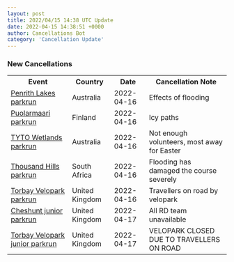 ```yaml
---
layout: post
title: 2022/04/15 14:38 UTC Update
date: 2022-04-15 14:38:51 +0000
author: Cancellations Bot
category: 'Cancellation Update'
---
```


<h3>New Cancellations</h3>
<div class='hscrollable'>
<table style='width: 100%'>
    <tr>
        <th>Event</th>
        <th>Country</th>
        <th>Date</th>
        <th>Cancellation Note</th>
    </tr>
    <tr>
        <td><a href="https://www.parkrun.com.au/penrithlakes">Penrith Lakes parkrun</a></td>
        <td>Australia</td>
        <td>2022-04-16</td>
        <td>Effects of flooding</td>
    </tr>
    <tr>
        <td><a href="https://www.parkrun.fi/puolarmaari">Puolarmaari parkrun</a></td>
        <td>Finland</td>
        <td>2022-04-16</td>
        <td>Icy paths</td>
    </tr>
    <tr>
        <td><a href="https://www.parkrun.com.au/tytowetlands">TYTO Wetlands parkrun</a></td>
        <td>Australia</td>
        <td>2022-04-16</td>
        <td>Not enough volunteers, most away for Easter</td>
    </tr>
    <tr>
        <td><a href="https://www.parkrun.co.za/thousandhills">Thousand Hills parkrun</a></td>
        <td>South Africa</td>
        <td>2022-04-16</td>
        <td>Flooding has damaged the course severely</td>
    </tr>
    <tr>
        <td><a href="https://www.parkrun.org.uk/torbayvelopark">Torbay Velopark parkrun</a></td>
        <td>United Kingdom</td>
        <td>2022-04-16</td>
        <td>Travellers on road by velopark</td>
    </tr>
    <tr>
        <td><a href="https://www.parkrun.org.uk/cheshunt-juniors">Cheshunt junior parkrun</a></td>
        <td>United Kingdom</td>
        <td>2022-04-17</td>
        <td>All RD team unavailable</td>
    </tr>
    <tr>
        <td><a href="https://www.parkrun.org.uk/torbayvelopark-juniors">Torbay Velopark junior parkrun</a></td>
        <td>United Kingdom</td>
        <td>2022-04-17</td>
        <td>VELOPARK CLOSED DUE TO TRAVELLERS ON ROAD</td>
    </tr>
</table>
</div>
